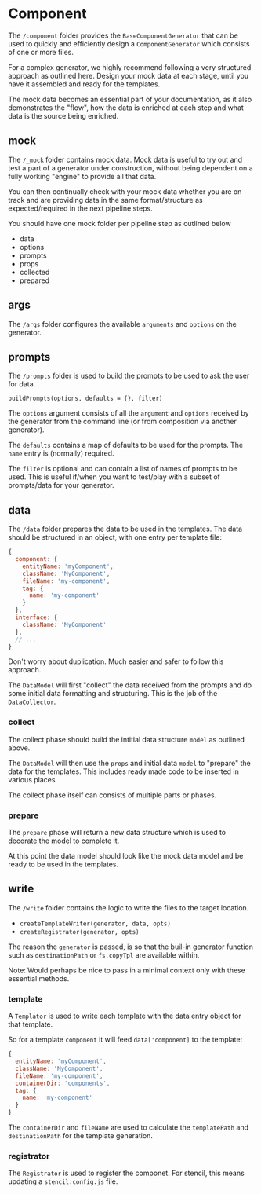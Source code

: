 # Component

The `/component` folder provides the `BaseComponentGenerator` that can be used to quickly and efficiently design a `ComponentGenerator` which consists of one or more files.

For a complex generator, we highly recommend following a very structured approach as outlined here. Design your mock data at each stage, until you have it assembled and ready for the templates.

The mock data becomes an essential part of your documentation, as it also demonstrates the "flow", how the data is enriched at each step and what data is the source being enriched.

## mock

The `/_mock` folder contains mock data. Mock data is useful to try out and test a part of a generator under construction, without being dependent on a fully working "engine" to provide all that data.

You can then continually check with your mock data whether you are on track and are providing data in the same format/structure as expected/required in the next pipeline steps.

You should have one mock folder per pipeline step as outlined below

- data
- options
- prompts
- props
- collected
- prepared

## args

The `/args` folder configures the available `arguments` and `options` on the generator.

## prompts

The `/prompts` folder is used to build the prompts to be used to ask the user for data.

`buildPrompts(options, defaults = {}, filter)`

The `options` argument consists of all the `argument` and `options` received by the generator from the command line (or from composition via another generator).

The `defaults` contains a map of defaults to be used for the prompts. The `name` entry is (normally) required.

The `filter` is optional and can contain a list of names of prompts to be used.
This is useful if/when you want to test/play with a subset of prompts/data for your generator.

## data

The `/data` folder prepares the data to be used in the templates.
The data should be structured in an object, with one entry per template file:

```js
{
  component: {
    entityName: 'myComponent',
    className: 'MyComponent',
    fileName: 'my-component',
    tag: {
      name: 'my-component'
    }
  },
  interface: {
    className: 'MyComponent'
  },
  // ...
}
```

Don't worry about duplication. Much easier and safer to follow this approach.

The `DataModel` will first "collect" the data received from the prompts and do some initial data formatting and structuring. This is the job of the `DataCollector`.

### collect

The collect phase should build the intitial data structure `model` as outlined above.

The `DataModel` will then use the `props` and initial data `model` to "prepare" the data for the templates. This includes ready made code to be inserted in various places.

The collect phase itself can consists of multiple parts or phases.

### prepare

The `prepare` phase will return a new data structure which is used to decorate the model to complete it.

At this point the data model should look like the mock data model and be ready to be used in the templates.

## write

The `/write` folder contains the logic to write the files to the target location.

- `createTemplateWriter(generator, data, opts)`
- `createRegistrator(generator, opts)`

The reason the `generator` is passed, is so that the buil-in generator function such as `destinationPath` or `fs.copyTpl` are available within.

Note: Would perhaps be nice to pass in a minimal context only with these essential methods.

### template

A `Templator` is used to write each template with the data entry object for that template.

So for a template `component` it will feed `data['component]` to the template:

```js
{
  entityName: 'myComponent',
  className: 'MyComponent',
  fileName: 'my-component',
  containerDir: 'components',
  tag: {
    name: 'my-component'
  }
}
```

The `containerDir` and `fileName` are used to calculate the `templatePath` and `destinationPath` for the template generation.

### registrator

The `Registrator` is used to register the componet. For stencil, this means updating a `stencil.config.js` file.
